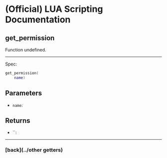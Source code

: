 
# (Official) LUA Scripting Documentation

## get_permission

Function undefined.

___

Spec:

```lua
get_permission(
	name)
```

## Parameters

- `name`: 

## Returns

- ``: 

___

### [back](../other getters)
